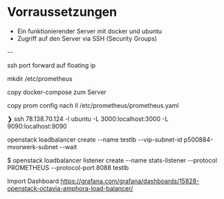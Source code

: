 # Vorraussetzungen

* Ein funktionierender Server mit docker und ubuntu
* Zugriff auf den Server via SSH (Security Groups)

--

ssh port forward auf floating ip

mkdir /etc/prometheus

copy docker-compose zum Server

copy prom config nach ll /etc/prometheus/prometheus.yaml

❯ ssh 78.138.70.124 -l ubuntu -L 3000:localhost:3000 -L 9090:localhost:9090

openstack loadbalancer create --name testlb --vip-subnet-id p500884-mvorwerk-subnet --wait

$ openstack loadbalancer listener create --name stats-listener --protocol PROMETHEUS --protocol-port 8088 testlb

Import Dashboard
https://grafana.com/grafana/dashboards/15828-openstack-octavia-amphora-load-balancer/
